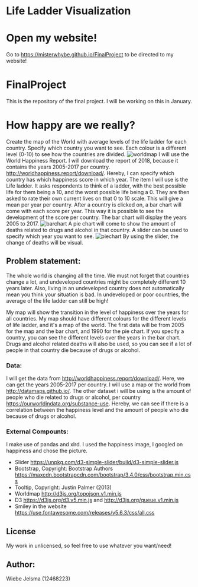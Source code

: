 # Life Ladder Visualization

# Open my website!
Go to https://misterwhybe.github.io/FinalProject to be directed to my website!

# FinalProject
This is the repository of the final project. I will be working on this in January.

# How happy are we really?
Create the map of the World with average levels of the life ladder for each country. Specify which country you want to see. Each colour is a different level (0-10) to see how the countries are divided.
![worldmap](https://user-images.githubusercontent.com/44019712/51989707-e1ec2a00-24a7-11e9-8fa9-03df630ad352.PNG)
I will use the World Happiness Report. I will download the report of 2018, because it contains the years 2005-2017 per country. 
http://worldhappiness.report/download/.
Hereby, I can specify which country has which happiness score in which year. The item I will use is the Life ladder. It asks respondents to think of a ladder, with the best possible life for them being a 10, and the worst possible life being a 0. They are then asked to rate their own current lives on that 0 to 10 scale. This will give a mean per year per country.
After a country is clicked on, a bar chart will come with each score per year. This way it is possible to see the development of the score per country. The bar chart will display the years 2005 to 2017.
![barchart](https://user-images.githubusercontent.com/44019712/51989654-c5e88880-24a7-11e9-8cfa-096744f7aae8.PNG)
 A pie chart will come to show the amount of deaths related to drugs and alcohol in that country.
A slider can be used to specify which year you want to see.
![piechart](https://user-images.githubusercontent.com/44019712/51989687-d698fe80-24a7-11e9-9773-ee6231f5dc66.PNG)
By using the slider, the change of deaths will be visual.

## Problem statement:
The whole world is changing all the time. We must not forget that countries change a lot, and undeveloped countries might be completely different 10 years later. Also, living in an undeveloped country does not automatically mean you think your situation is bad. In undeveloped or poor countries, the average of the life ladder can still be high!

My map will show the transition in the level of happiness over the years for all countries.
My map should have different colours for the different levels of life ladder, and it's a map of the world.
The first data will be from 2005 for the map and the bar chart, and 1990 for the pie chart. 
If you specify a country, you can see the different levels over the years in the bar chart.
Drugs and alcohol related deaths will also be used, so you can see if a lot of people in that country die because of drugs or alcohol.

### Data:
I will get the data from http://worldhappiness.report/download/. Here, we can get the years 2005-2017 per country. 
I will use a map or the world from http://datamaps.github.io/.
The other dataset i will be using is the amount of people who die related to drugs or alcohol, per country https://ourworldindata.org/substance-use.
Hereby, we can see if there is a correlation between the happiness level and the amount of people who die because of drugs or alcohol. 

### External Compounts: 
I make use of pandas and xlrd.
I used the happiness image, I googled on happiness and chose the picture. 
- Slider
https://unpkg.com/d3-simple-slider/build/d3-simple-slider.js
- Bootstrap, Copyright: Bootstrap Authors
https://maxcdn.bootstrapcdn.com/bootstrap/3.4.0/css/bootstrap.min.css
- Tooltip, Copyright: Justin Palmer (2013)
- Worldmap
http://d3js.org/topojson.v1.min.js
- D3
https://d3js.org/d3.v5.min.js and http://d3js.org/queue.v1.min.js
- Smiley in the website
https://use.fontawesome.com/releases/v5.6.3/css/all.css

## License
My work in unlicensed, so feel free to use whatever you want/need!

## Author:
Wiebe Jelsma (12468223)